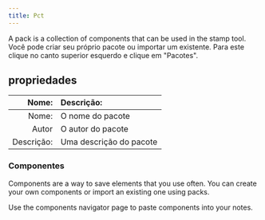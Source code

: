 ```yaml
---
title: Pct
---
```


A pack is a collection of components that can be used in the stamp tool. Você pode criar seu próprio pacote ou importar um existente. Para este clique no canto superior esquerdo e clique em "Pacotes".

## propriedades

|      Nome: | Descrição: |
| -------------------------: | :------------------------- |
|      Nome: | O nome do pacote           |
|                      Autor | O autor do pacote          |
| Descrição: | Uma descrição do pacote    |

### Componentes

Components are a way to save elements that you use often. You can create your own components or import an existing one using packs.

Use the components navigator page to paste components into your notes.

